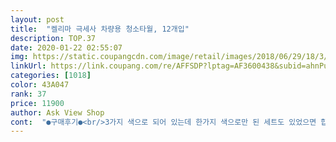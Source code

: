 ```yaml
---
layout: post 
title:  "켈리마 극세사 차량용 청소타월, 12개입" 
description: TOP.37 
date: 2020-01-22 02:55:07 
img: https://static.coupangcdn.com/image/retail/images/2018/06/29/18/3/4d924720-5a2d-403b-89f2-e20914f9cfa6.jpg 
linkUrl: https://link.coupang.com/re/AFFSDP?lptag=AF3600438&subid=ahnPublicAsk&pageKey=105939876&itemId=325154016&vendorItemId=3795944945&traceid=V0-113-6ce6b0295894a0af 
categories: [1018] 
color: 43A047 
rank: 37 
price: 11900 
author: Ask View Shop 
cont:  "●구매후기●<br/>3가지 색으로 되어 있는데 한가지 색으로만 된 세트도 있었으면 합니다.<br/> 감사합니다.<br/><br/>물 흡수력 좋고, 깔끔하게 닦이고, 부드럽고 만족합니다.<br/><br/>양 많고 너무 좋습니다.<br/><br/>유리는 유리전용극세사 타올을 쓰는게 좋을거 같고... <br/>요... <br/><br/>차량 전면 유리창을 닦고 보니 보플이 일부 남네요.<br/>.<br/><br/>" 
---
```

